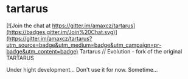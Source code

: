 # tartarus

[![Join the chat at https://gitter.im/amaxcz/tartarus](https://badges.gitter.im/Join%20Chat.svg)](https://gitter.im/amaxcz/tartarus?utm_source=badge&utm_medium=badge&utm_campaign=pr-badge&utm_content=badge)
Tartarus // Evolution - fork of the original TARTARUS

Under hight development... Don't use it for now.
Sometime...
